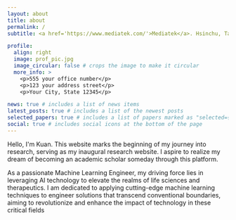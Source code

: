 ```yaml
---
layout: about
title: about
permalink: /
subtitle: <a href='https://www.mediatek.com/'>Mediatek</a>. Hsinchu, Taiwan. research.tpm@gmail.com. . Etc.

profile:
  align: right
  image: prof_pic.jpg
  image_circular: false # crops the image to make it circular
  more_info: >
    <p>555 your office number</p>
    <p>123 your address street</p>
    <p>Your City, State 12345</p>

news: true # includes a list of news items
latest_posts: true # includes a list of the newest posts
selected_papers: true # includes a list of papers marked as "selected={true}"
social: true # includes social icons at the bottom of the page
---
```

Hello, I'm Kuan. This website marks the beginning of my journey into research, serving as my inaugural research website. I aspire to realize my dream of becoming an academic scholar someday through this platform.

As a passionate Machine Learning Engineer, my driving force lies in leveraging AI technology to elevate the realms of life sciences and therapeutics. I am dedicated to applying cutting-edge machine learning techniques to engineer solutions that transcend conventional boundaries, aiming to revolutionize and enhance the impact of technology in these critical fields

<!-- Write your biography here. Tell the world about yourself. Link to your favorite [subreddit](http://reddit.com). You can put a picture in, too. The code is already in, just name your picture `prof_pic.jpg` and put it in the `img/` folder.

Put your address / P.O. box / other info right below your picture. You can also disable any of these elements by editing `profile` property of the YAML header of your `_pages/about.md`. Edit `_bibliography/papers.bib` and Jekyll will render your [publications page](/al-folio/publications/) automatically.

Link to your social media connections, too. This theme is set up to use [Font Awesome icons](https://fontawesome.com/) and [Academicons](https://jpswalsh.github.io/academicons/), like the ones below. Add your Facebook, Twitter, LinkedIn, Google Scholar, or just disable all of them. -->
